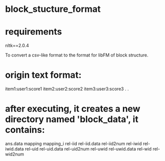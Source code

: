 block_stucture_format
=====================

requirements
=====================
nltk==2.0.4


To convert a csv-like format to the format for libFM of block structure.

origin text format:
======================
item1:user1:score1
item2:user2:score2
item3:user3:score3
.
.

after executing, it creates a new directory named 'block_data', it contains:
======================
ans.data
mapping
mapping_i
rel-iid
rel-iid.data
rel-iid2num
rel-iwid
rel-iwid.data
rel-uid
rel-uid.data
rel-uid2num
rel-uwid
rel-uwid.data
rel-wid
rel-wid2num

